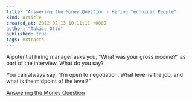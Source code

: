 ```yaml
---
title: "Answering the Money Question - Hiring Technical People"
kind: article
created_at: 2012-02-13 10:11:11 +0000
author: "Takács Ottó"
published: true
tags: extracts
---
```

A potential hiring manager asks you, “What was your gross income?” as part of the interview. What do you say?

You can always say, “I’m open to negotiation. What level is the job, and what is the midpoint of the level?” 

[Answering the Money Question](http://www.jrothman.com/blog/htp/2012/01/answering-the-money-question.html)

<div class='old-comments'></div>